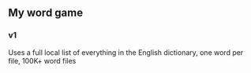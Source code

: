 ## My word game
### v1
Uses a full local list of everything in the English dictionary, one word per file, 100K+ word files
